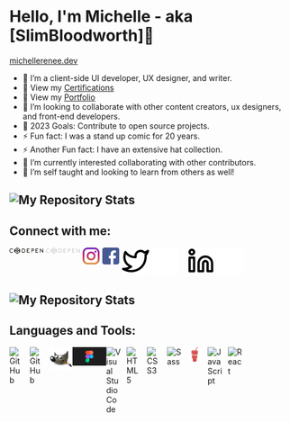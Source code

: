  # Hello, I'm Michelle - aka [SlimBloodworth]👋
 [michellerenee.dev](https://michellerenee.dev)
 
- 🌱 I’m a client-side UI developer, UX designer, and writer.
- 👀 View my [Certifications](https://github.com/SlimBloodworth/Michelle-Renee-Certifications)
- 👀 View my [Portfolio](https://michellerenee.dev)
- 👯 I’m looking to collaborate with other content creators, ux designers, and front-end developers.
- 🥅 2023 Goals: Contribute to open source projects.
- ⚡ Fun fact: I was a stand up comic for 20 years.
- ⚡ Another Fun fact: I have an extensive hat collection.
- 👀 I’m currently interested collaborating with other contributors.
- 💞️ I’m self taught and looking to learn from others as well!

## ![My Repository Stats](https://github-readme-stats.vercel.app/api?username=SlimBloodworth&show_icons=true)

## Connect with me:

[<img align="left" alt="CodePen" width="60px" src="images/Codepen-light.png" style="padding-right:5px;" />](https://codepen.io/slimbloodworth)
[<img align="left" alt="CodePen" width="60px" src="images/Codepen-dark.png" style="padding-right:5px;" />](https://codepen.io/slimbloodworth)
[<img align="left" alt="Instagram" width="30px" src="images/instagram-svgrepo-com.svg" style="padding-right:5px"/>](https://www.instagram.com/slimbloodworth/)
[<img align="left" alt="Facebook" width="30px" src="images/facebook-svgrepo-com.svg" style="padding-right:5px"/>](https://www.facebook.com/profile.php?id=100073842390690)
[![website](images/twitter-light.svg)](https://twitter.com/slimbloodworth)
[![website](images/twitter-dark.svg)](https://twitter.com/slimbloodworth)
&nbsp;&nbsp;
[![website](images/linkedin-light.svg)](https://www.linkedin.com/in/michelle-renee-bloodworth-99b455187/-light-mode-only)
[![website](images/linkedin-dark.svg)](https://www.linkedin.com/in/michelle-renee-bloodworth-99b455187/-dark-mode-only)
&nbsp;&nbsp;

## ![My Repository Stats](https://github-readme-stats.vercel.app/api/top-langs/?username=SlimBloodworth&theme=blue-green)

## Languages and Tools:

[<img align="left" alt="GitHub" width="26px" src="https://user-images.githubusercontent.com/3369400/139448065-39a229ba-4b06-434b-bc67-616e2ed80c8f.png" style="padding-right:10px;" />]()
[<img align="left" alt="GitHub" width="26px" src="https://user-images.githubusercontent.com/3369400/139447912-e0f43f33-6d9f-45f8-be46-2df5bbc91289.png" style="padding-right:10px;" />]()
<img align="left" alt="gimp" width="40px" src="images/GIMP-icon.png">
<img align="left" alt="figma" width="60px" src="images/figma-icon.png">
<img align="left" alt="Visual Studio Code" width="26px" src="https://cdn.jsdelivr.net/gh/devicons/devicon/icons/vscode/vscode-original.svg" style="padding-right:10px;" />
<img align="left" alt="HTML5" width="26px" src="https://cdn.jsdelivr.net/gh/devicons/devicon/icons/html5/html5-original.svg" style="padding-right:10px;" />
<img align="left" alt="CSS3" width="26px" src="https://cdn.jsdelivr.net/gh/devicons/devicon/icons/css3/css3-original.svg" style="padding-right:10px;" />
<img align="left" alt="Sass" width="26px" src="https://cdn.jsdelivr.net/gh/devicons/devicon/icons/sass/sass-original.svg" style="padding-right:10px;" />
<img align="left" alt="Gulp" width="26px" src="images/gulp-svgrepo-com.svg" style="padding-right:10px;"/>
<img align="left" alt="JavaScript" width="26px" src="https://cdn.jsdelivr.net/gh/devicons/devicon/icons/javascript/javascript-original.svg" style="padding-right:10px;" />
<img align="left" alt="React" width="26px" src="https://cdn.jsdelivr.net/gh/devicons/devicon/icons/react/react-original.svg" style="padding-right:10px;" />

<!---
SlimBloodworth/SlimBloodworth is a ✨ special ✨ repository because its `README.md` (this file) appears on your GitHub profile.
You can click the Preview link to take a look at your changes.
--->
